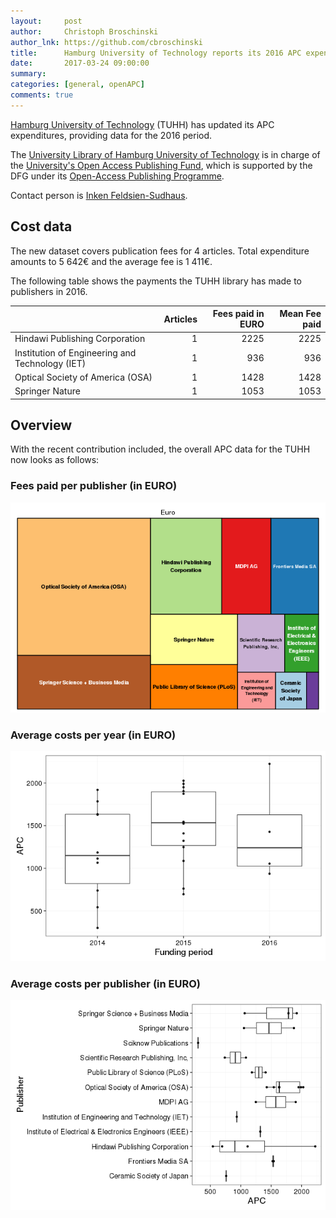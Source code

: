```yaml
---
layout:     post
author:     Christoph Broschinski
author_lnk: https://github.com/cbroschinski
title:      Hamburg University of Technology reports its 2016 APC expenditures
date:       2017-03-24 09:00:00
summary:    
categories: [general, openAPC]
comments: true
---
```




[Hamburg University of Technology](http://www.tuhh.de) (TUHH) has updated its APC expenditures, providing data for the 2016 period.

The [University Library of Hamburg University of Technology](https://www.tub.tuhh.de/) is in charge of the [University's Open Access Publishing Fund](https://www.tub.tuhh.de/en/publishing/openaccess/publishing-fund/), which is supported by the DFG under its [Open-Access Publishing Programme](http://www.dfg.de/en/research_funding/programmes/infrastructure/lis/funding_opportunities/open_access/).

Contact person is [Inken Feldsien-Sudhaus](<mailto:openaccess@tuhh.de>).

## Cost data



The new dataset covers publication fees for 4 articles. Total expenditure amounts to 5 642€ and the average fee is 1 411€.

The following table shows the payments the TUHH library has made to publishers in 2016.


|                                                | Articles| Fees paid in EURO| Mean Fee paid|
|:-----------------------------------------------|--------:|-----------------:|-------------:|
|Hindawi Publishing Corporation                  |        1|              2225|          2225|
|Institution of Engineering and Technology (IET) |        1|               936|           936|
|Optical Society of America (OSA)                |        1|              1428|          1428|
|Springer Nature                                 |        1|              1053|          1053|

## Overview

With the recent contribution included, the overall APC data for the TUHH now looks as follows:

### Fees paid per publisher (in EURO)

![plot of chunk tree_tuhh_2017_03_24_full](/figure/tree_tuhh_2017_03_24_full-1.png)

###  Average costs per year (in EURO)

![plot of chunk box_tuhh_2017_03_24_year_full](/figure/box_tuhh_2017_03_24_year_full-1.png)

###  Average costs per publisher (in EURO)

![plot of chunk box_tuhh_2017_03_24_publisher_full](/figure/box_tuhh_2017_03_24_publisher_full-1.png)
